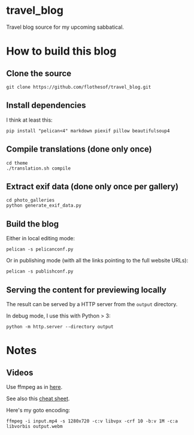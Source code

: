 # travel_blog
Travel blog source for my upcoming sabbatical.

# How to build this blog

## Clone the source

```shell
git clone https://github.com/flothesof/travel_blog.git
```

## Install dependencies

I think at least this:
```shell
pip install "pelican<4" markdown piexif pillow beautifulsoup4
```

## Compile translations (done only once)
```shell
cd theme
./translation.sh compile
```

## Extract exif data (done only once per gallery)

```shell
cd photo_galleries
python generate_exif_data.py
```

## Build the blog

Either in local editing mode:

```shell
pelican -s pelicanconf.py
```

Or in publishing mode (with all the links pointing to the full website URLs):

```shell
pelican -s publishconf.py
```
## Serving the content for previewing locally

The result can be served by a HTTP server from the `output` directory.

In debug mode, I use this with Python > 3:

```shell
python -m http.server --directory output
```

# Notes

## Videos

Use ffmpeg as in [here](https://trac.ffmpeg.org/wiki/Encode/VP8).

See also this [cheat sheet](http://rodrigopolo.com/ffmpeg/cheats.php).

Here's my goto encoding:
```
ffmpeg -i input.mp4 -s 1280x720 -c:v libvpx -crf 10 -b:v 1M -c:a libvorbis output.webm
```
